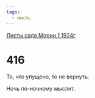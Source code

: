 ```yaml
---
tags:
  - мысль
---
```


[Листы сада Мории 1 1924г](/agni/1924)

# 416
То, что упущено, то не вернуть.   

Ночь по-ночному мыслит.   

